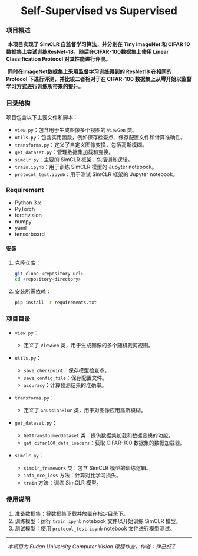 <h1 align = "center">Self-Supervised vs Supervised</h1>



### 项目概述

​	**本项目实现了 SimCLR 自监督学习算法，并分别在 Tiny ImageNet 和 CIFAR 10 数据集上尝试训练ResNet-18，随后在CIFAR-100数据集上使用 Linear Classification Protocol 对其性能进行评测。**

​	**同时在ImageNet数据集上采用监督学习训练得到的 ResNet18 在相同的 Protocol 下进行评测，并比较二者相对于在 CIFAR-100 数据集上从零开始以监督学习方式进行训练所带来的提升。**



### 目录结构
项目包含以下主要文件和脚本：
- `view.py`：包含用于生成图像多个视图的 `ViewGen` 类。
- `utils.py`：包含实用函数，例如保存检查点、保存配置文件和计算准确性。
- `transforms.py`：定义了自定义图像变换，包括高斯模糊。
- `get_dataset.py`：管理数据集加载和变换。
- `simclr.py`：主要的 SimCLR 框架，包括训练逻辑。
- `train.ipynb`：用于训练 SimCLR 模型的 Jupyter notebook。
- `protocol_test.ipynb`：用于测试 SimCLR 框架的 Jupyter notebook。



### Requirement
- Python 3.x
- PyTorch
- torchvision
- numpy
- yaml
- tensorboard

#### 安装
1. 克隆仓库：
   ```sh
   git clone <repository-url>
   cd <repository-directory>
   ```
2. 安装所需依赖：
   ```sh
   pip install -r requirements.txt
   ```



### 项目目录

- `view.py`：
  - 定义了 `ViewGen` 类，用于生成图像的多个随机裁剪视图。

- `utils.py`：
  - `save_checkpoint`：保存模型检查点。
  - `save_config_file`：保存配置文件。
  - `accuracy`：计算预测结果的准确率。

- `transforms.py`：
  - 定义了 `GaussianBlur` 类，用于对图像应用高斯模糊。

- `get_dataset.py`：
  - `GetTransformedDataset` 类：提供数据集加载和数据变换的功能。
  - `get_cifar100_data_loaders`：获取 CIFAR-100 数据集的数据加载器。

- `simclr.py`：
  - `simclr_framework` 类：包含 SimCLR 模型的训练逻辑。
  - `info_nce_loss` 方法：计算对比学习损失。
  - `train` 方法：训练 SimCLR 模型。



### 使用说明

1. 准备数据集：将数据集下载并放置在指定目录下。
2. 训练模型：运行 `train.ipynb` notebook 文件以开始训练 SimCLR 模型。
3. 测试模型：使用 `protocol_test.ipynb` notebook 文件进行模型测试。



---

​								*本项目为 Fudan University Computer Vision 课程作业，作者：律己zZZ*